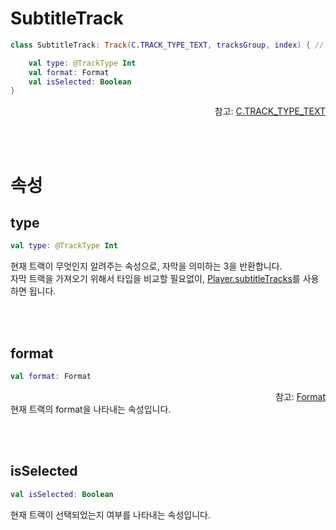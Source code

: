 # SubtitleTrack

```kotlin
class SubtitleTrack: Track(C.TRACK_TYPE_TEXT, tracksGroup, index) { // C.TRACK_TYPE_TEXT = 3

    val type: @TrackType Int
    val format: Format
    val isSelected: Boolean
}
```
<div align="right">
참고: <a href="https://developer.android.com/reference/androidx/media3/common/C#TRACK_TYPE_TEXT()">C.TRACK_TYPE_TEXT</a>
</div>

<br><br>
# 속성

## type
```kotlin
val type: @TrackType Int
```
현재 트랙이 무엇인지 알려주는 속성으로, 자막을 의미하는 3을 반환합니다.<br>
자막 트랙을 가져오기 위해서 타입을 비교할 필요없이, [Player.subtitleTracks](../../interface/player/home.md#subtitletracks)를 사용하면 됩니다.

<br><br>
## format
```kotlin
val format: Format
```
<div align="right">
참고: <a href="https://developer.android.com/reference/androidx/media3/common/Format">Format</a>
</div>
현재 트랙의 format을 나타내는 속성입니다.

<br><br>
## isSelected
```kotlin
val isSelected: Boolean
```
현재 트랙이 선택되었는지 여부를 나타내는 속성입니다.

